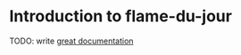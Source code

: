 # Introduction to flame-du-jour

TODO: write [great documentation](http://jacobian.org/writing/what-to-write/)
